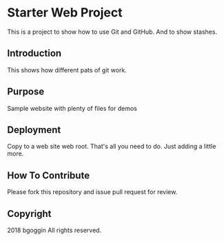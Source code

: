 # Starter Web Project 

This is a project to show how to use Git and GitHub. And to show stashes.

## Introduction

This shows how different pats of git work.

## Purpose

Sample website with plenty of files for demos

## Deployment

Copy to a web site web root. That's all you need to do. Just adding a little more.

## How To Contribute

Please fork this repository and issue pull request for review.

## Copyright

2018 bgoggin All rights reserved.
